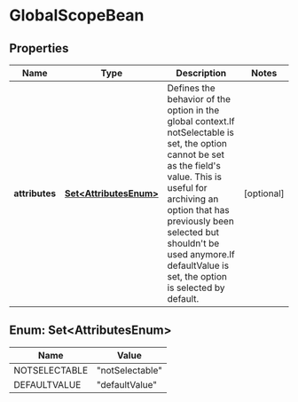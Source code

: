 

# GlobalScopeBean

## Properties

Name | Type | Description | Notes
------------ | ------------- | ------------- | -------------
**attributes** | [**Set&lt;AttributesEnum&gt;**](#Set&lt;AttributesEnum&gt;) | Defines the behavior of the option in the global context.If notSelectable is set, the option cannot be set as the field&#39;s value. This is useful for archiving an option that has previously been selected but shouldn&#39;t be used anymore.If defaultValue is set, the option is selected by default. |  [optional]



## Enum: Set&lt;AttributesEnum&gt;

Name | Value
---- | -----
NOTSELECTABLE | &quot;notSelectable&quot;
DEFAULTVALUE | &quot;defaultValue&quot;



